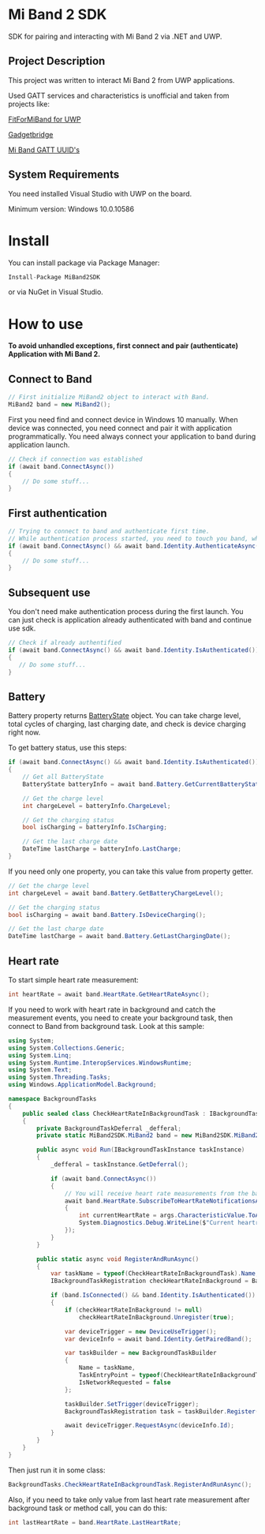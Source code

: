 # Mi Band 2 SDK

SDK for pairing and interacting with Mi Band 2 via .NET and UWP.

## Project Description
This project was written to interact Mi Band 2 from UWP applications.

Used GATT services and characteristics is unofficial and taken from projects like:

[FitForMiBand for UWP](https://github.com/superhans205/FitForMiBand)

[Gadgetbridge](https://github.com/Freeyourgadget/Gadgetbridge)

[Mi Band GATT UUID's](http://jellygom.com/2016/09/30/Mi-Band-UUID.html)

## System Requirements

You need installed Visual Studio with UWP on the board.

Minimum version: Windows 10.0.10586

# Install

You can install package via Package Manager:

```C#
Install-Package MiBand2SDK
```

or via NuGet in Visual Studio.

# How to use

**To avoid unhandled exceptions, first connect and pair (authenticate) Application with Mi Band 2.**

## Connect to Band

```C#
// First initialize MiBand2 object to interact with Band.
MiBand2 band = new MiBand2();
```

First you need find and connect device in Windows 10 manually.
When device was connected, you need connect and pair it with application programmatically.
You need always connect your application to band during application launch.

```C#
// Check if connection was established
if (await band.ConnectAsync())
{
    // Do some stuff...
}
```

## First authentication
```C#
// Trying to connect to band and authenticate first time.
// While authentication process started, you need to touch you band, when you see the message.
if (await band.ConnectAsync() && await band.Identity.AuthenticateAsync())
{
    // Do some stuff...
}
```

## Subsequent use
You don't need make authentication process during the first launch.
You can just check is application already authenticated with band and continue use sdk.

```C#
// Check if already authentified
if (await band.ConnectAsync() && await band.Identity.IsAuthenticated())
{
   // Do some stuff...    
}
```

## Battery

Battery property returns [BatteryState](https://github.com/AL3X1/Mi-Band-2-SDK/blob/master/MiBand2SDK/Models/BatteryState.cs) object. 
You can take charge level, total cycles of charging, last charging date, and check is device charging right now.

To get battery status, use this steps:

```C#
if (await band.ConnectAsync() && await band.Identity.IsAuthenticated())
{
    // Get all BatteryState 
    BatteryState batteryInfo = await band.Battery.GetCurrentBatteryState();

    // Get the charge level
    int chargeLevel = batteryInfo.ChargeLevel;

    // Get the charging status
    bool isCharging = batteryInfo.IsCharging;

    // Get the last charge date
    DateTime lastCharge = batteryInfo.LastCharge;
}
```

If you need only one property, you can take this value from property getter.
```C#
// Get the charge level
int chargeLevel = await band.Battery.GetBatteryChargeLevel();

// Get the charging status
bool isCharging = await band.Battery.IsDeviceCharging();

// Get the last charge date
DateTime lastCharge = await band.Battery.GetLastChargingDate();
```

## Heart rate

To start simple heart rate measurement:
```C#
int heartRate = await band.HeartRate.GetHeartRateAsync();
```

If you need to work with heart rate in background and catch the measurement events, you need to create your background task, then connect to Band from background task. Look at this sample:

```C#
using System;
using System.Collections.Generic;
using System.Linq;
using System.Runtime.InteropServices.WindowsRuntime;
using System.Text;
using System.Threading.Tasks;
using Windows.ApplicationModel.Background;

namespace BackgroundTasks
{
    public sealed class CheckHeartRateInBackgroundTask : IBackgroundTask
    {
        private BackgroundTaskDeferral _defferal;
        private static MiBand2SDK.MiBand2 band = new MiBand2SDK.MiBand2();

        public async void Run(IBackgroundTaskInstance taskInstance)
        {
            _defferal = taskInstance.GetDeferral();

            if (await band.ConnectAsync())
            {
                // You will receive heart rate measurements from the band
                await band.HeartRate.SubscribeToHeartRateNotificationsAsync((sender, args) =>
                {
                    int currentHeartRate = args.CharacteristicValue.ToArray()[1];
                    System.Diagnostics.Debug.WriteLine($"Current heartrate from background task is {currentHeartRate} bpm ");
                });
            }  
        }

        public static async void RegisterAndRunAsync()
        {
            var taskName = typeof(CheckHeartRateInBackgroundTask).Name;
            IBackgroundTaskRegistration checkHeartRateInBackground = BackgroundTaskRegistration.AllTasks.Values.FirstOrDefault(t => t.Name == taskName);

            if (band.IsConnected() && band.Identity.IsAuthenticated())
            {
                if (checkHeartRateInBackground != null)
                    checkHeartRateInBackground.Unregister(true);

                var deviceTrigger = new DeviceUseTrigger();
                var deviceInfo = await band.Identity.GetPairedBand();

                var taskBuilder = new BackgroundTaskBuilder
                {
                    Name = taskName,
                    TaskEntryPoint = typeof(CheckHeartRateInBackgroundTask).ToString(),
                    IsNetworkRequested = false
                };

                taskBuilder.SetTrigger(deviceTrigger);
                BackgroundTaskRegistration task = taskBuilder.Register();

                await deviceTrigger.RequestAsync(deviceInfo.Id);
            }
        }
    }
}
```

Then just run it in some class:
```C#
BackgroundTasks.CheckHeartRateInBackgroundTask.RegisterAndRunAsync();
```

Also, if you need to take only value from last heart rate measurement after background task or method call, you can do this:
```C#
int lastHeartRate = band.HeartRate.LastHeartRate;
```
